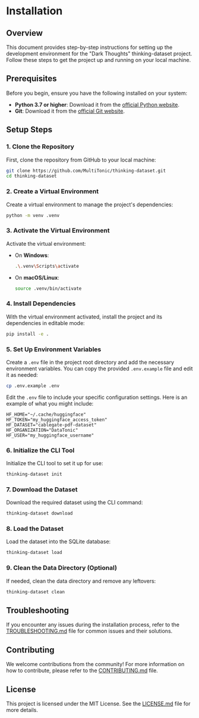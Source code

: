 # Installation

## Overview

This document provides step-by-step instructions for setting up the development environment for the "Dark Thoughts" thinking-dataset project. Follow these steps to get the project up and running on your local machine.

## Prerequisites

Before you begin, ensure you have the following installed on your system:

- **Python 3.7 or higher**: Download it from the [official Python website](https://www.python.org/downloads/).
- **Git**: Download it from the [official Git website](https://git-scm.com/downloads).

## Setup Steps

### 1. Clone the Repository

First, clone the repository from GitHub to your local machine:

```bash
git clone https://github.com/MultiTonic/thinking-dataset.git
cd thinking-dataset
```

### 2. Create a Virtual Environment

Create a virtual environment to manage the project's dependencies:

```bash
python -m venv .venv
```

### 3. Activate the Virtual Environment

Activate the virtual environment:

- On **Windows**:
  ```bash
  .\.venv\Scripts\activate
  ```

- On **macOS/Linux**:
  ```bash
  source .venv/bin/activate
  ```

### 4. Install Dependencies

With the virtual environment activated, install the project and its dependencies in editable mode:

```bash
pip install -e .
```

### 5. Set Up Environment Variables

Create a `.env` file in the project root directory and add the necessary environment variables. You can copy the provided `.env.example` file and edit it as needed:

```bash
cp .env.example .env
```

Edit the `.env` file to include your specific configuration settings. Here is an example of what you might include:

```plaintext
HF_HOME="~/.cache/huggingface"
HF_TOKEN="my_huggingface_access_token"
HF_DATASET="cablegate-pdf-dataset"
HF_ORGANIZATION="DataTonic"
HF_USER="my_huggingface_username"
```

### 6. Initialize the CLI Tool

Initialize the CLI tool to set it up for use:

```bash
thinking-dataset init
```

### 7. Download the Dataset

Download the required dataset using the CLI command:

```bash
thinking-dataset download
```

### 8. Load the Dataset

Load the dataset into the SQLite database:

```bash
thinking-dataset load
```

### 9. Clean the Data Directory (Optional)

If needed, clean the data directory and remove any leftovers:

```bash
thinking-dataset clean
```

## Troubleshooting

If you encounter any issues during the installation process, refer to the [TROUBLESHOOTING.md](TROUBLESHOOTING.md) file for common issues and their solutions.

## Contributing

We welcome contributions from the community! For more information on how to contribute, please refer to the [CONTRIBUTING.md](CONTRIBUTING.md) file.

## License

This project is licensed under the MIT License. See the [LICENSE.md](LICENSE.md) file for more details.
